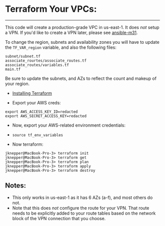 # Terraform Your VPCs:

---

This code will create a production-grade VPC in us-east-1.  It does _not_
setup a VPN.  If you'd like to create a VPN later, please see [ansible-m31](https://github.com/srflaxu40/ansible-m31).

To change the region, subnets and availability zones you will have to update the `TF_VAR_region` variable, and
also the following files:
```
subnet/subnet.tf
associate_rourtes/associate_routes.tf
associate_routes/variables.tf
main.tf
```
Be sure to update the subnets, and AZs to reflect the count and makeup of your region.

* [Installing Terraform](https://www.terraform.io/intro/getting-started/install.html)

* Export your AWS creds:
```
export AWS_ACCESS_KEY_ID=redacted
export AWS_SECRET_ACCESS_KEY=redacted
```

* Now, export your AWS-related environment credentials:
* `source tf_env_variables`

* Now terraform:

```
jknepper@MacBook-Pro-3> terraform init
jknepper@MacBook-Pro-3> terraform get
jknepper@MacBook-Pro-3> terraform plan
jknepper@MacBook-Pro-3> terraform apply
jknepper@MacBook-Pro-3> terraform destroy
```

## Notes:

* This only works in us-east-1 as it has 6 AZs (a-f), and most others do not.
* Note that this does *not* configure the route for your VPN.  That route needs to be explicitly added to your route tables
  based on the network block of the VPN connection that you choose.
